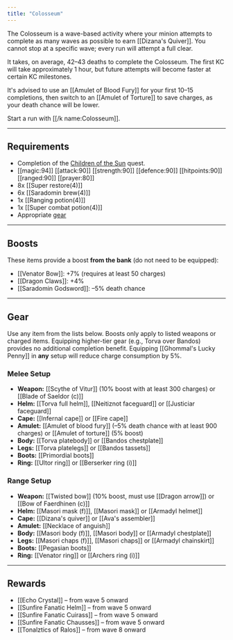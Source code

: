 ```yaml
---
title: "Colosseum"
---
```


The Colosseum is a wave-based activity where your minion attempts to complete as many waves as possible to earn [[Dizana's Quiver]]. You cannot stop at a specific wave; every run will attempt a full clear.

It takes, on average, 42–43 deaths to complete the Colosseum. The first KC will take approximately 1 hour, but future attempts will become faster at certain KC milestones.

It's advised to use an [[Amulet of Blood Fury]] for your first 10–15 completions, then switch to an [[Amulet of Torture]] to save charges, as your death chance will be lower.

Start a run with [[/k name\:Colosseum]].

---

## Requirements

- Completion of the [Children of the Sun](/osb/quests/#children-of-the-sun) quest.
- [[magic:94]] [[attack:90]] [[strength:90]] [[defence:90]] [[hitpoints:90]] [[ranged:90]] [[prayer:80]]
- 8x [[Super restore(4)]]
- 6x [[Saradomin brew(4)]]
- 1x [[Ranging potion(4)]]
- 1x [[Super combat potion(4)]]
- Appropriate [gear](#gear)

---

## Boosts

These items provide a boost **from the bank** (do not need to be equipped):

- [[Venator Bow]]: +7% (requires at least 50 charges)
- [[Dragon Claws]]: +4%
- [[Saradomin Godsword]]: –5% death chance

---

## Gear

Use any item from the lists below. Boosts only apply to listed weapons or charged items. Equipping higher-tier gear (e.g., Torva over Bandos) provides no additional completion benefit. Equipping [[Ghommal's Lucky Penny]] in **any** setup will reduce charge consumption by 5%.

### Melee Setup

- **Weapon:** [[Scythe of Vitur]] (10% boost with at least 300 charges) or [[Blade of Saeldor (c)]]
- **Helm:** [[Torva full helm]], [[Neitiznot faceguard]] or [[Justiciar faceguard]]
- **Cape:** [[Infernal cape]] or [[Fire cape]]
- **Amulet:** [[Amulet of blood fury]] (–5% death chance with at least 900 charges) or [[Amulet of torture]] (5% boost)
- **Body:** [[Torva platebody]] or [[Bandos chestplate]]
- **Legs:** [[Torva platelegs]] or [[Bandos tassets]]
- **Boots:** [[Primordial boots]]
- **Ring:** [[Ultor ring]] or [[Berserker ring (i)]]

### Range Setup

- **Weapon:** [[Twisted bow]] (10% boost, must use [[Dragon arrow]]) or [[Bow of Faerdhinen (c)]]
- **Helm:** [[Masori mask (f)]], [[Masori mask]] or [[Armadyl helmet]]
- **Cape:** [[Dizana's quiver]] or [[Ava's assembler]]
- **Amulet:** [[Necklace of anguish]]
- **Body:** [[Masori body (f)]], [[Masori body]] or [[Armadyl chestplate]]
- **Legs:** [[Masori chaps (f)]], [[Masori chaps]] or [[Armadyl chainskirt]]
- **Boots:** [[Pegasian boots]]
- **Ring:** [[Venator ring]] or [[Archers ring (i)]]

---

## Rewards

- [[Echo Crystal]] – from wave 5 onward
- [[Sunfire Fanatic Helm]] – from wave 5 onward
- [[Sunfire Fanatic Cuirass]] – from wave 5 onward
- [[Sunfire Fanatic Chausses]] – from wave 5 onward
- [[Tonalztics of Ralos]] – from wave 8 onward
